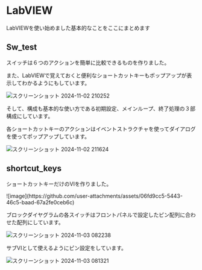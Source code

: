 # LabVIEW
LabVIEWを使い始めました基本的なことをここにまとめます

## Sw_test
<p>スイッチは６つのアクションを簡単に比較できるものを作りました。</P>
<p>また、LabVIEWで覚えておくと便利なショートカットキーもポップアップが表示してわかるようにもしています。</P>

![スクリーンショット 2024-11-02 210252](https://github.com/user-attachments/assets/c28d0454-c166-4c07-9507-7f808bf02c67)


<p>そして、構成も基本的な使い方である初期設定、メインループ、終了処理の３部構成にしています。</P>
<P>各ショートカットキーのアクションはイベントストラクチャを使ってダイアログを使ってポップアップしています。</P>

![スクリーンショット 2024-11-02 211624](https://github.com/user-attachments/assets/f830e5ca-b968-4019-bcc7-2210f0e91f3c)

## shortcut_keys
<p>ショートカットキーだけのVIを作りました。</p>
![image](https://github.com/user-attachments/assets/06fd9cc5-5443-46c5-baad-67a2fe0ceb6c)

<p>ブロックダイヤグラムの各スイッチはフロントパネルで設定したピン配列に合わせた配列にしています。
  
![スクリーンショット 2024-11-03 082238](https://github.com/user-attachments/assets/ef754d9e-ba9a-4117-a218-0ca71f907209)

<P>サブVIとして使えるようにピン設定をしています。</P>

![スクリーンショット 2024-11-03 081321](https://github.com/user-attachments/assets/039e86be-e702-4fb9-8bfd-5af3001e27e7)
